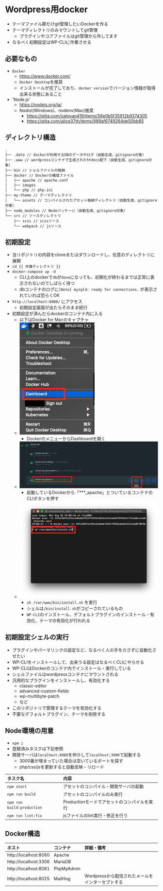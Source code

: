# Wordpress用docker

* テーマファイル郡だけgit管理したいDockerを作る
* テーマディレクトリのみマウントしてgit管理
    * プラグインやコアファイルはgit管理から外してます
* なるべく初期設定はWP-CLIに作業させる

## 必要なもの

* `Docker`
    * https://www.docker.com/
    * `Docker Desktop`を推奨
    * インストールが完了しており、`docker version`でバージョン情報が取得出来る状態にあること
* 'Node.js'
    * https://nodejs.org/ja/
    * Nodist(Windows)、nodenv(Mac)推奨
        * https://qiita.com/satoyan419/items/56e0b5f35912b9374305
        * https://qiita.com/alice37th/items/989af6749264de50bb85

## ディレクトリ構造

```
.
├── .data // dockerが利用するDBのデータやログ（自動生成、gitignore対象）
├── .www // wordpressコンテナで生成されたhtdocs配下（自動生成、gitignore対象）
├── bin // シェルファイルの格納
├── docker // Dockerの構成ファイル
│   ├── apache // apache.conf
│   ├── images
│   └── php // php.ini
├── my-theme // テーマディレクトリ
│   └── assets // コンパイルされたアセット格納ディレクトリ（自動生成、gitignore対象）
├── node_modules // Nodeパッケージ（自動生成、gitignore対象）
└── src // ソースディレクトリ
    ├── scss // scssソース
    └── webpack // jsソース
```

## 初期設定

* 当リポジトリの内容をcloneまたはダウンロードし、任意のディレクトリに展開
* `cd {{ 作業ディレクトリ }}`
* `docker-compose up -d`
    * CLI上のdockerで`db`が`done`になっても、初期化が終わるまでは正常に表示されないのでしばらく待つ
    * dbコンテナのログに`[Note] mysqld: ready for connections.` が表示されていれば恐らくOK
* `http://localhost:8080/` にアクセス
    * 初期設定画面が出たらそのまま続行
* 初期設定が済んだらdockerのコンテナ内に入る
    * 以下はDocker for Macのキャプチャ
    * ![figure1](./docker/images/image0.png "")
        * DockerのメニューからDashboardを開く
    * ![figure2](./docker/images/image1.png "")
        * 起動しているDockerから「***_apache」とついているコンテナのCLIボタンを押す
    * ![figure3](./docker/images/image2.png "")
        * `sh /var/www/bin/install.sh` を実行
        * シェルは`/bin/install.sh`がコピーされているもの
        * `WP-CLI`のインストール、デフォルトプラグインのインストール・有効化、テーマの有効化が行われる

## 初期設定シェルの実行

* プラグインやパーマリンクの設定など、なるべく人の手を介さずに自動化させたい
* WP-CLIをインストールして、出来うる設定はなるべくCLIにやらせる
* WP-CLIはDockerのコンテナ内でインストール・実行している
* シェルファイルはwordpressコンテナにマウントされる
* 汎用的なプラグインをインストールし、有効化する
    * classic-editor
    * advanced-custom-fields
    * wp-multibyte-patch
    * など
* このリポジトリで管理するテーマを有効化する
* 不要なデフォルトプラグイン、テーマを削除する

## Node環境の用意

* `npm i`
* 登録済みタスクは下記参照
* 開発サーバは`localhost:8080`を仲介して`localhost:3000`で起動する
    * 3000番が埋まっていた場合は空いているポートを探す
    * php/css/jsを更新すると自動反映・リロード

|タスク名|内容|
|:---|:---|
|`npm start`|アセットのコンパイル・開発サーバの起動|
|`npm run build`|アセットのコンパイルのみ実行|
|`npm run build:production`|Productionモードでアセットのコンパイルを実行|
|`npm run lint:fix`|jsファイルのlint実行・修正を行う|

## Docker構造

|ホスト|コンテナ|詳細・備考|
|:---|:---|:---|
|http://localhost:8080|Apache||
|http://localhost:3306|MariaDB||
|http://localhost:8081|PhpMyAdmin||
|http://localhost:8025|MailHog|Wordpressから配信されたメールをインターセプトする|

